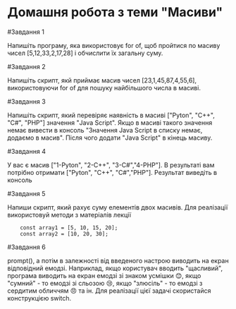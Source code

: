 # Домашня робота з теми "Масиви"

#Завдання 1

Напишіть програму, яка використовує for of, щоб пройтися по масиву чисел [5,12,33,2,17,28] і обчислити їх загальну суму.

#Завдання 2

Напишіть скрипт, якй приймає масив чисел [23,1,45,87,4,55,6], використовуючи for of для пошуку найбільшого числа в масиві.

#Завдання 3

Напишіть скрипт, який перевіряє наявність в масиві ["Pyton", "C++", "C#", "PHP"] значення "Java Script". Якщо в масиві такого значення немає вивести в консоль "Значення Java Script в списку немає, додаємо в масив". Після чого додати "Java Script" в кінець масиву.

#Завдання 4

У вас є масив ["1-Pyton", "2-C++", "3-C#","4-PHP"]. В результаті вам потрібно отримати ["Pyton", "C++", "C#","PHP"]. Результат виведіть в консоль

#Завдання 5

Напиши скрипт, який рахує суму елементів двох масивів. Для реалізації використовуй методи з матеріалів лекції

        const array1 = [5, 10, 15, 20];
        const array2 = [10, 20, 30];

#Завдання 6

prompt(), а потім в залежності від введеного настрою виводить на екран відповідний емодзі.
Наприклад, якщо користувач вводить "щасливий", програма виводить на екран емодзі зі знаком усмішки 😊, якщо "сумний" - то емодзі зі сльозою 😢, якщо "злюсіль" - то емодзі з сердитим обличчям 😠 та ін.
Для реалізації цієї задачі скористайся конструкцією switch.
